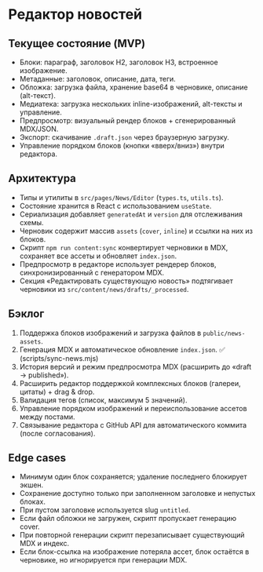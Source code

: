 # Редактор новостей

## Текущее состояние (MVP)

- Блоки: параграф, заголовок H2, заголовок H3, встроенное изображение.
- Метаданные: заголовок, описание, дата, теги.
- Обложка: загрузка файла, хранение base64 в черновике, описание (alt-текст).
- Медиатека: загрузка нескольких inline-изображений, alt-тексты и управление.
- Предпросмотр: визуальный рендер блоков + сгенерированный MDX/JSON.
- Экспорт: скачивание `.draft.json` через браузерную загрузку.
- Управление порядком блоков (кнопки «вверх/вниз») внутри редактора.

## Архитектура

- Типы и утилиты в `src/pages/News/Editor` (`types.ts`, `utils.ts`).
- Состояние хранится в React с использованием `useState`.
- Сериализация добавляет `generatedAt` и `version` для отслеживания схемы.
- Черновик содержит массив `assets` (`cover`, `inline`) и ссылки на них из блоков.
- Скрипт `npm run content:sync` конвертирует черновики в MDX, сохраняет все ассеты и обновляет `index.json`.
- Предпросмотр в редакторе использует рендерер блоков, синхронизированный с генератором MDX.
- Секция «Редактировать существующую новость» подтягивает черновики из `src/content/news/drafts/_processed`.

## Бэклог

1. Поддержка блоков изображений и загрузка файлов в `public/news-assets`.
2. Генерация MDX и автоматическое обновление `index.json`. ✅ (scripts/sync-news.mjs)
3. История версий и режим предпросмотра MDX (расширить до «draft → published»).
4. Расширить редактор поддержкой комплексных блоков (галереи, цитаты) + drag & drop.
5. Валидация тегов (список, максимум 5 значений).
6. Управление порядком изображений и переиспользование ассетов между постами.
7. Связывание редактора с GitHub API для автоматического коммита (после согласования).

## Edge cases

- Минимум один блок сохраняется; удаление последнего блокирует экшен.
- Сохранение доступно только при заполненном заголовке и непустых блоках.
- При пустом заголовке используется slug `untitled`.
- Если файл обложки не загружен, скрипт пропускает генерацию cover.
- При повторной генерации скрипт перезаписывает существующий MDX и индекс.
- Если блок-ссылка на изображение потеряла ассет, блок остаётся в черновике, но игнорируется при генерации MDX.

